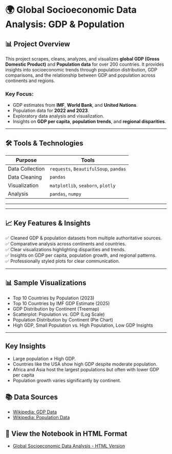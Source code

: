 # 🌍 Global Socioeconomic Data Analysis: GDP & Population

## 📊 Project Overview
This project scrapes, cleans, analyzes, and visualizes **global GDP (Gross Domestic Product)** and **Population data** for over 200 countries. It provides insights into socioeconomic trends through population distribution, GDP comparisons, and the relationship between GDP and population across continents and regions.

### Key Focus:
- GDP estimates from **IMF**, **World Bank**, and **United Nations**.
- Population data for **2022 and 2023**.
- Exploratory data analysis and visualization.
- Insights on **GDP per capita**, **population trends**, and **regional disparities**.

---

## 🛠️ Tools & Technologies

| Purpose          | Tools                              |
|------------------|------------------------------------|
| Data Collection  | `requests`, `BeautifulSoup`, `pandas` |
| Data Cleaning    | `pandas`                            |
| Visualization    | `matplotlib`, `seaborn`, `plotly`   |
| Analysis         | `pandas`, `numpy`                   |

---


---

## 📈 Key Features & Insights

✅ Cleaned GDP & population datasets from multiple authoritative sources.  
✅ Comparative analysis across continents and countries.  
✅ Clear visualizations highlighting disparities and trends.  
✅ Insights on GDP per capita, population growth, and regional patterns.  
✅ Professionally styled plots for clear communication.

---

## 📊 Sample Visualizations
- Top 10 Countries by Population (2023)
- Top 10 Countries by IMF GDP Estimate (2025)
- GDP Distribution by Continent (Treemap)
- Scatterplot: Population vs. GDP (Log Scale)
- Population Distribution by Continent (Pie Chart)
- High GDP, Small Population vs. High Population, Low GDP Insights

---

## Key Insights
- Large population ≠ High GDP.
- Countries like the USA show high GDP despite moderate population.
- Africa and Asia host the largest populations but often with lower GDP per capita
- Population growth varies significantly by continent.

## 📚 Data Sources
- [Wikipedia: GDP Data](https://en.wikipedia.org/wiki/List_of_countries_by_GDP_(nominal))
- [Wikipedia: Population Data](https://en.wikipedia.org/wiki/List_of_countries_by_population_(United_Nations))

## 📄 View the Notebook in HTML Format
- [Global Socioeconomic Data Analysis - HTML Version](Global_GDP_Population_Analysis.html)




